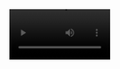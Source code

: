 <video src='(https://youtu.be/82xAW-GQ7RA)' width=180/>

| leds   |   D7   |   D8   |   D11  |   D12  |
|--------|--------|--------|--------|--------|
| 1      |    H   |    L   |    L   |    H   |
| 2      |    H   |    L   |    H   |    L   |
| 3      |    L   |    H   |    L   |    H   |
| 4      |    L   |    H   |    H   |    L   |
| 1, 2   |    H   |    L   |    L   |    H   |
| 3, 4   |    L   |    H   |    L   |    L   |
| 1, 3   |    H   |    H   |    L   |    H   |
| 2, 4   |    H   |    H   |    H   |    L   |
| 1, 4   |:            switch 1/4           :|
| 2, 3   |             switch 2/3            |
|1, 2, 3 |            switch 1/2/3           |
|2, 3, 4 |            switch 2/3/4           |
|3, 4, 1 |            switch 3/4/1           |
|4, 1, 2 |            switch 4/1/2           |
|1,2,3,4 |    H   |    H   |    L   |    L   |
| no one |    L   |    L   |    L   |    L   |
